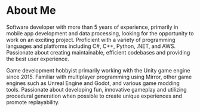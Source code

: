 # About Me
Software developer with more than 5 years of experience, primarily in mobile app development and data processing, looking for the opportunity to work on an exciting project. Proficient with a variety of programming languages and platforms including C#, C++, Python, .NET, and AWS. Passionate about creating maintainable, efficient codebases and providing the best user experience.

Game development hobbyist primarily working with the Unity game engine since 2015. Familiar with multiplayer programming using Mirror, other game engines such as Unreal Engine and Godot, and various game modding tools. Passionate about developing fun, innovative gameplay and utilizing procedural generation when possible to create unique experiences and promote replayability.